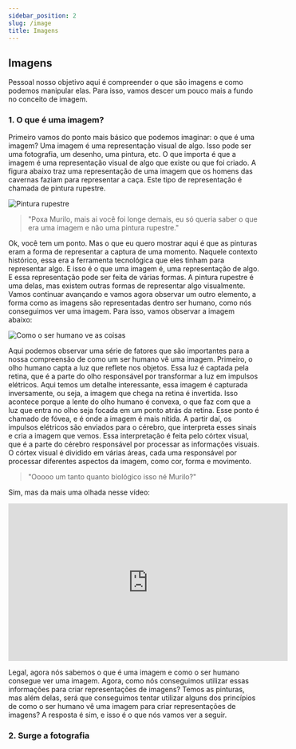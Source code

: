 ```yaml
---
sidebar_position: 2
slug: /image
title: Imagens
---
```


## Imagens

Pessoal nosso objetivo aqui é compreender o que são imagens e como podemos manipular elas. Para isso, vamos descer um pouco mais a fundo no conceito de imagem.


### 1. O que é uma imagem?

Primeiro vamos do ponto mais básico que podemos imaginar: o que é uma imagem? Uma imagem é uma representação visual de algo. Isso pode ser uma fotografia, um desenho, uma pintura, etc. O que importa é que a imagem é uma representação visual de algo que existe ou que foi criado. A figura abaixo traz uma representação de uma imagem que os homens das cavernas faziam para representar a caça. Este tipo de representação é chamada de pintura rupestre.

<img src="https://cdn.artandobject.com/sites/default/files/styles/gallery_item/public/lascauxii.jpg?itok=YgEs9CVH" alt="Pintura rupestre" margin="auto 0" />

> "Poxa Murilo, mais ai você foi longe demais, eu só queria saber o que era uma imagem e não uma pintura rupestre."

Ok, você tem um ponto. Mas o que eu quero mostrar aqui é que as pinturas eram a forma de representar a captura de uma momento. Naquele contexto histórico, essa era a ferramenta tecnológica que eles tinham para representar algo. E isso é o que uma imagem é, uma representação de algo. E essa representação pode ser feita de várias formas. A pintura rupestre é uma delas, mas existem outras formas de representar algo visualmente. Vamos continuar avançando e vamos agora observar um outro elemento, a forma como as imagens são representadas dentro ser humano, como nós conseguimos ver uma imagem. Para isso, vamos observar a imagem abaixo:

<img src="https://smartclass4kids.com/wp-content/uploads/2020/07/The-Actual-Image-1.png" alt="Como o ser humano ve as coisas" margin="auto 0" />


Aqui podemos observar uma série de fatores que são importantes para a nossa compreensão de como um ser humano vê uma imagem. Primeiro, o olho humano capta a luz que reflete nos objetos. Essa luz é captada pela retina, que é a parte do olho responsável por transformar a luz em impulsos elétricos. Aqui temos um detalhe interessante, essa imagem é capturada inversamente, ou seja, a imagem que chega na retina é invertida. Isso acontece porque a lente do olho humano é convexa, o que faz com que a luz que entra no olho seja focada em um ponto atrás da retina. Esse ponto é chamado de fóvea, e é onde a imagem é mais nítida. A partir daí, os impulsos elétricos são enviados para o cérebro, que interpreta esses sinais e cria a imagem que vemos. Essa interpretação é feita pelo córtex visual, que é a parte do cérebro responsável por processar as informações visuais. O córtex visual é dividido em várias áreas, cada uma responsável por processar diferentes aspectos da imagem, como cor, forma e movimento.

> "Ooooo um tanto quanto biológico isso né Murilo?"

Sim, mas da mais uma olhada nesse vídeo:

<iframe width="560" height="315" src="https://www.youtube.com/embed/TY1giZgddAs?si=bufPoMTL1UJW91oK" title="YouTube video player" frameborder="0" allow="accelerometer; autoplay; clipboard-write; encrypted-media; gyroscope; picture-in-picture; web-share" margin="auto 0" referrerpolicy="strict-origin-when-cross-origin" allowfullscreen></iframe>

Legal, agora nós sabemos o que é uma imagem e como o ser humano consegue ver uma imagem. Agora, como nós conseguimos utilizar essas informações para criar representações de imagens? Temos as pinturas, mas além delas, será que conseguimos tentar utilizar alguns dos princípios de como o ser humano vê uma imagem para criar representações de imagens? A resposta é sim, e isso é o que nós vamos ver a seguir.

### 2. Surge a fotografia



